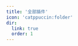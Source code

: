 ```yaml
---
title: '全部插件'
icon: 'catppuccin:folder'
dir:
  link: true
  order: 1
---
```



<div class="catalog-display-container">
  <Catalog base='/plugins/plugins/' level='1'/>
</div>

<PluginBanner/>

